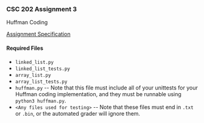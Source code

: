 ### CSC 202 Assignment 3
Huffman Coding

[Assignment Specification](https://www.brinckerhoff.org/clements/2174-csc202/Assignments/ass3.html)

#### Required Files
* `linked_list.py`
* `linked_list_tests.py`
* `array_list.py`
* `array_list_tests.py`
* `huffman.py` -- Note that this file must include all of your unittests for
 your Huffman coding implementation, and they must be runnable using `python3
 huffman.py`.
* `<Any files used for testing>` -- Note that these files must end in `.txt` or
 `.bin`, or the automated grader will ignore them.
